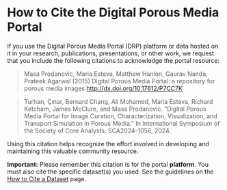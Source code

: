# How to Cite the Digital Porous Media Portal

If you use the Digital Porous Media Portal (DRP) platform or data hosted on it in your research, publications, presentations, or other work, we request that you include the following citations to acknowledge the portal resource:

> Masa Prodanovic, Maria Esteva, Matthew Hanlon, Gaurav Nanda, Prateek Agarwal (2015) Digital Porous Media Portal: a repository for porous media images http://dx.doi.org/10.17612/P7CC7K

> Turhan, Çınar, Bernard Chang, Ali Mohamed, Maria Esteva, Richard Ketcham, James McClure, and Masa Prodanovic. “Digital Porous Media Portal for Image Curation, Characterization, Visualization, and Transport Simulation in Porous Media.” In International Symposium of the Society of Core Analysts. SCA2024-1056, 2024.


Using this citation helps recognize the effort involved in developing and maintaining this valuable community resource.

**Important:** Please remember this citation is for the portal **platform**. You must also cite the specific dataset(s) you used. See the guidelines on the [How to Cite a Dataset](cite_dataset.md) page.